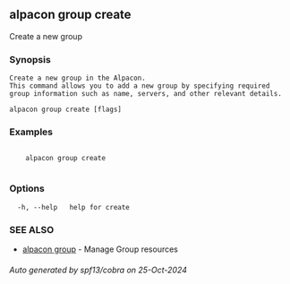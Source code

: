 ## alpacon group create

Create a new group

### Synopsis


	Create a new group in the Alpacon. 
	This command allows you to add a new group by specifying required group information such as name, servers, and other relevant details.
	

```
alpacon group create [flags]
```

### Examples

```
 
	alpacon group create
	
```

### Options

```
  -h, --help   help for create
```

### SEE ALSO

* [alpacon group](alpacon_group.md)	 - Manage Group resources

###### Auto generated by spf13/cobra on 25-Oct-2024

